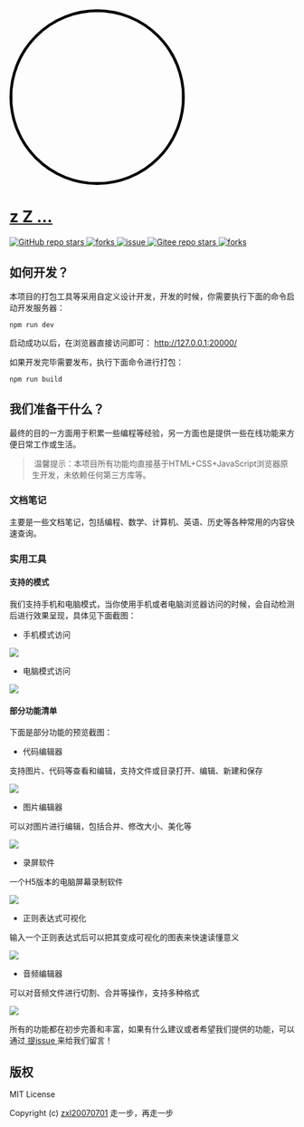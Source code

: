 <img src='https://zxl20070701.github.io/images/zxl20070701.jpg' height='300px' style="border-radius:50%;border:5px solid black;"/>

# [z Z ...](https://zxl20070701.github.io)

<p>
    <a href="https://github.com/zxl20070701/zxl20070701.github.io" target='_blank'>
        <img alt="GitHub repo stars" src="https://img.shields.io/github/stars/zxl20070701/zxl20070701.github.io">
    </a>
    <a href="https://github.com/zxl20070701/zxl20070701.github.io">
        <img src="https://img.shields.io/github/forks/zxl20070701/zxl20070701.github.io" alt="forks">
    </a>
    <a href="https://github.com/zxl20070701/zxl20070701.github.io/issues">
        <img src="https://img.shields.io/github/issues/zxl20070701/zxl20070701.github.io" alt="issue">
    </a>
    <a href="https://gitee.com/zxl20070701/zxl20070701.github.io" target='_blank'>
        <img alt="Gitee repo stars" src="https://gitee.com/zxl20070701/zxl20070701.github.io/badge/star.svg">
    </a>
    <a href="https://gitee.com/zxl20070701/zxl20070701.github.io">
        <img src="https://gitee.com/zxl20070701/zxl20070701.github.io/badge/fork.svg" alt="forks">
    </a>
</p>

## 如何开发？

本项目的打包工具等采用自定义设计开发，开发的时候，你需要执行下面的命令启动开发服务器：

```
npm run dev
```

启动成功以后，在浏览器直接访问即可： http://127.0.0.1:20000/

如果开发完毕需要发布，执行下面命令进行打包：

```
npm run build
```

## 我们准备干什么？

最终的目的一方面用于积累一些编程等经验，另一方面也是提供一些在线功能来方便日常工作或生活。

>  温馨提示：本项目所有功能均直接基于HTML+CSS+JavaScript浏览器原生开发，未依赖任何第三方库等。

### 文档笔记

主要是一些文档笔记，包括编程、数学、计算机、英语、历史等各种常用的内容快速查询。

### 实用工具

#### 支持的模式

我们支持手机和电脑模式，当你使用手机或者电脑浏览器访问的时候，会自动检测后进行效果呈现，具体见下面截图：

- 手机模式访问

<img src="https://zxl20070701.github.io/images/snipping/mobile.jpeg">

- 电脑模式访问

<img src="https://zxl20070701.github.io/images/snipping/pc.jpeg">

#### 部分功能清单

下面是部分功能的预览截图：

- 代码编辑器

支持图片、代码等查看和编辑，支持文件或目录打开、编辑、新建和保存

<img src="https://zxl20070701.github.io/images/snipping/code-editor.jpeg">
 
 - 图片编辑器

可以对图片进行编辑，包括合并、修改大小、美化等

<img src="https://zxl20070701.github.io/images/snipping/image-editor.jpeg">

- 录屏软件

一个H5版本的电脑屏幕录制软件

<img src="https://zxl20070701.github.io/images/snipping/recorder-screen.jpeg">

- 正则表达式可视化

输入一个正则表达式后可以把其变成可视化的图表来快速读懂意义

<img src="https://zxl20070701.github.io/images/snipping/regexper-visualization.jpeg">

- 音频编辑器

可以对音频文件进行切割、合并等操作，支持多种格式

<img src="https://zxl20070701.github.io/images/snipping/audio-editor.jpeg">

所有的功能都在初步完善和丰富，如果有什么建议或者希望我们提供的功能，可以通过[ 提issue ](https://github.com/zxl20070701/zxl20070701.github.io/issues)来给我们留言！

## 版权

MIT License

Copyright (c) [zxl20070701](https://zxl20070701.github.io/notebook/home.html) 走一步，再走一步